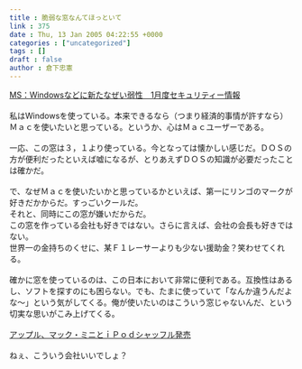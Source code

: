 ```yaml
---
title : 脆弱な窓なんてほっといて
link : 375
date : Thu, 13 Jan 2005 04:22:55 +0000
categories : ["uncategorized"]
tags : []
draft : false
author : 倉下忠憲
---
```


<A HREF="http://www.mainichi-msn.co.jp/it/computing/news/20050112org00m300107000c.html" TARGET="_blank">MS：Windowsなどに新たなぜい弱性　1月度セキュリティー情報</A><BR><BR>私はWindowsを使っている。本来できるなら（つまり経済的事情が許すなら）Ｍａｃを使いたいと思っている。というか、心はＭａｃユーザーである。<BR><BR>一応、この窓は３，１より使っている。今となっては懐かしい感じだ。ＤＯＳの方が便利だったといえば嘘になるが、とりあえずＤＯＳの知識が必要だったことは確かだ。<BR><BR>で、なぜＭａｃを使いたいかと思っているかといえば、第一にリンゴのマークが好きだかからだ。すっごいクールだ。<BR>それと、同時にこの窓が嫌いだからだ。<BR>この窓を作っている会社も好きではない。さらに言えば、会社の会長も好きではない。<BR>世界一の金持ちのくせに、某Ｆ１レーサーよりも少ない援助金？笑わせてくれる。<BR><BR>確かに窓を使っているのは、この日本において非常に便利である。互換性はあるし、ソフトを探すのにも困らない。でも、たまに使っていて「なんか違うんだよな～」という気がしてくる。俺が使いたいのはこういう窓じゃないんだ、という切実な思いがこみ上げてくる。<BR><BR><A HREF="http://www.asahi.com/english/svn/TKY200501130177.html" TARGET="_blank">アップル、マック・ミニとｉＰｏｄシャッフル発売</A><BR><BR>ねぇ、こういう会社いいでしょ？<br><br>
